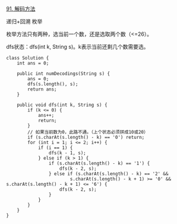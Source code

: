 [91. 解码方法](https://leetcode-cn.com/problems/decode-ways/description/)

递归+回溯 枚举

枚举方法只有两种，选当前一个数，还是选取两个数（<=26）。

dfs状态：dfs(int k, String s)。k表示当前还剩几个数需要选。
```
class Solution {
    int ans = 0;

    public int numDecodings(String s) {
        ans = 0;
        dfs(s.length(), s);
        return ans;
    }

    public void dfs(int k, String s) {
        if (k <= 0) {
            ans++;
            return;
        }
        // 如果当前数为0，此路不通。（上个状态必须拼成10或20）
        if (s.charAt(s.length() - k) == '0') return;
        for (int i = 1; i <= 2; i++) {
            if (i == 1) {
                dfs(k - 1, s);
            } else if (k > 1) {
                if (s.charAt(s.length() - k) == '1') {
                    dfs(k - 2, s);
                } else if (s.charAt(s.length() - k) == '2' &&
                        s.charAt(s.length() - k + 1) >= '0' && s.charAt(s.length() - k + 1) <= '6') {
                    dfs(k - 2, s);
                }
            }
        }
    }
}
```